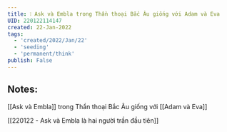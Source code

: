 ```yaml
---
title: ❕ Ask và Embla trong Thần thoại Bắc Âu giống với Adam và Eva
UID: 220122114147
created: 22-Jan-2022
tags:
  - 'created/2022/Jan/22'
  - 'seeding'
  - 'permanent/think'
publish: False
---
```

## Notes:
[[Ask và Embla]] trong Thần thoại Bắc Âu giống với [[Adam và Eva]]

[[220122 - Ask và Embla là hai người trần đầu tiên]]



